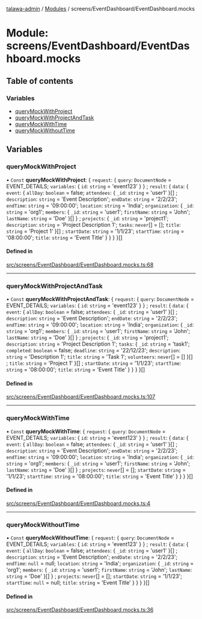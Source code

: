 [talawa-admin](../README.md) / [Modules](../modules.md) / screens/EventDashboard/EventDashboard.mocks

# Module: screens/EventDashboard/EventDashboard.mocks

## Table of contents

### Variables

- [queryMockWithProject](screens_EventDashboard_EventDashboard_mocks.md#querymockwithproject)
- [queryMockWithProjectAndTask](screens_EventDashboard_EventDashboard_mocks.md#querymockwithprojectandtask)
- [queryMockWithTime](screens_EventDashboard_EventDashboard_mocks.md#querymockwithtime)
- [queryMockWithoutTime](screens_EventDashboard_EventDashboard_mocks.md#querymockwithouttime)

## Variables

### queryMockWithProject

• `Const` **queryMockWithProject**: { `request`: { `query`: `DocumentNode` = EVENT\_DETAILS; `variables`: { `id`: `string` = 'event123' }  } ; `result`: { `data`: { `event`: { `allDay`: `boolean` = false; `attendees`: { `_id`: `string` = 'user1' }[] ; `description`: `string` = 'Event Description'; `endDate`: `string` = '2/2/23'; `endTime`: `string` = '09:00:00'; `location`: `string` = 'India'; `organization`: { `_id`: `string` = 'org1'; `members`: { `_id`: `string` = 'user1'; `firstName`: `string` = 'John'; `lastName`: `string` = 'Doe' }[]  } ; `projects`: { `_id`: `string` = 'project1'; `description`: `string` = 'Project Description 1'; `tasks`: `never`[] = []; `title`: `string` = 'Project 1' }[] ; `startDate`: `string` = '1/1/23'; `startTime`: `string` = '08:00:00'; `title`: `string` = 'Event Title' }  }  }  }[]

#### Defined in

[src/screens/EventDashboard/EventDashboard.mocks.ts:68](https://github.com/PalisadoesFoundation/talawa-admin/blob/b619a0d/src/screens/EventDashboard/EventDashboard.mocks.ts#L68)

___

### queryMockWithProjectAndTask

• `Const` **queryMockWithProjectAndTask**: { `request`: { `query`: `DocumentNode` = EVENT\_DETAILS; `variables`: { `id`: `string` = 'event123' }  } ; `result`: { `data`: { `event`: { `allDay`: `boolean` = false; `attendees`: { `_id`: `string` = 'user1' }[] ; `description`: `string` = 'Event Description'; `endDate`: `string` = '2/2/23'; `endTime`: `string` = '09:00:00'; `location`: `string` = 'India'; `organization`: { `_id`: `string` = 'org1'; `members`: { `_id`: `string` = 'user1'; `firstName`: `string` = 'John'; `lastName`: `string` = 'Doe' }[]  } ; `projects`: { `_id`: `string` = 'project1'; `description`: `string` = 'Project Description 1'; `tasks`: { `_id`: `string` = 'task1'; `completed`: `boolean` = false; `deadline`: `string` = '22/12/23'; `description`: `string` = 'Description 1'; `title`: `string` = 'Task 1'; `volunteers`: `never`[] = [] }[] ; `title`: `string` = 'Project 1' }[] ; `startDate`: `string` = '1/1/23'; `startTime`: `string` = '08:00:00'; `title`: `string` = 'Event Title' }  }  }  }[]

#### Defined in

[src/screens/EventDashboard/EventDashboard.mocks.ts:107](https://github.com/PalisadoesFoundation/talawa-admin/blob/b619a0d/src/screens/EventDashboard/EventDashboard.mocks.ts#L107)

___

### queryMockWithTime

• `Const` **queryMockWithTime**: { `request`: { `query`: `DocumentNode` = EVENT\_DETAILS; `variables`: { `id`: `string` = 'event123' }  } ; `result`: { `data`: { `event`: { `allDay`: `boolean` = false; `attendees`: { `_id`: `string` = 'user1' }[] ; `description`: `string` = 'Event Description'; `endDate`: `string` = '2/2/23'; `endTime`: `string` = '09:00:00'; `location`: `string` = 'India'; `organization`: { `_id`: `string` = 'org1'; `members`: { `_id`: `string` = 'user1'; `firstName`: `string` = 'John'; `lastName`: `string` = 'Doe' }[]  } ; `projects`: `never`[] = []; `startDate`: `string` = '1/1/23'; `startTime`: `string` = '08:00:00'; `title`: `string` = 'Event Title' }  }  }  }[]

#### Defined in

[src/screens/EventDashboard/EventDashboard.mocks.ts:4](https://github.com/PalisadoesFoundation/talawa-admin/blob/b619a0d/src/screens/EventDashboard/EventDashboard.mocks.ts#L4)

___

### queryMockWithoutTime

• `Const` **queryMockWithoutTime**: { `request`: { `query`: `DocumentNode` = EVENT\_DETAILS; `variables`: { `id`: `string` = 'event123' }  } ; `result`: { `data`: { `event`: { `allDay`: `boolean` = false; `attendees`: { `_id`: `string` = 'user1' }[] ; `description`: `string` = 'Event Description'; `endDate`: `string` = '2/2/23'; `endTime`: ``null`` = null; `location`: `string` = 'India'; `organization`: { `_id`: `string` = 'org1'; `members`: { `_id`: `string` = 'user1'; `firstName`: `string` = 'John'; `lastName`: `string` = 'Doe' }[]  } ; `projects`: `never`[] = []; `startDate`: `string` = '1/1/23'; `startTime`: ``null`` = null; `title`: `string` = 'Event Title' }  }  }  }[]

#### Defined in

[src/screens/EventDashboard/EventDashboard.mocks.ts:36](https://github.com/PalisadoesFoundation/talawa-admin/blob/b619a0d/src/screens/EventDashboard/EventDashboard.mocks.ts#L36)
